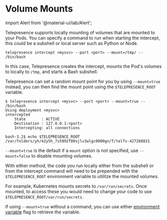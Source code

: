# Volume Mounts

import Alert from '@material-ui/lab/Alert';

Telepresence supports locally mounting of volumes that are mounted to your Pods.  You can specify a command to run when starting the intercept, this could be a subshell or local server such as Python or Node.

```
telepresence intercept <mysvc> --port <port> --mount=/tmp/ -- /bin/bash
```

In this case, Telepresence creates the intercept, mounts the Pod's volumes to locally to `/tmp`, and starts a Bash subshell.

Telepresence can set a random mount point for you by using `--mount=true` instead, you can then find the mount point using the `$TELEPRESENCE_ROOT` variable.

```
$ telepresence intercept <mysvc> --port <port> --mount=true -- /bin/bash
Using deployment <mysvc>
intercepted
    State       : ACTIVE
    Destination : 127.0.0.1:<port>
    Intercepting: all connections

bash-3.2$ echo $TELEPRESENCE_ROOT
/var/folders/yh/42y5h_7s5992f80sjlv3wlgc0000gn/T/telfs-427288831
```

<Alert severity="info"><code>--mount=true</code> is the default if a <code>mount</code> option is not specified, use <code>--mount=false</code> to disable mounting volumes.</Alert>

With either method, the code you run locally either from the subshell or from the intercept command will need to be prepended with the `$TELEPRESENCE_ROOT` environment variable to utilitze the mounted volumes.

For example, Kubernetes mounts secrets to `/var/run/secrets`.  Once mounted, to access these you would need to change your code to use `$TELEPRESENCE_ROOT/var/run/secrets`.

<Alert severity="info">If using <code>--mount=true</code> without a command, you can use either <a href="../environment/">environment variable</a> flag to retrieve the variable.</Alert>